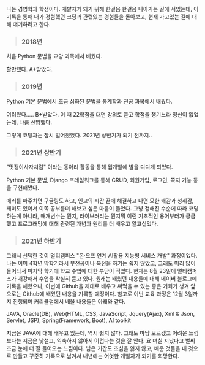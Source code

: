 

나는 경영학과 학생이다. 개발자가 되기 위해 한걸음 한걸음 나아가는 길에 서있는데, 이 기록을 통해 내가 경험했던 코딩과 관련있는 경험들을 돌아보고, 현재 가고있는 길에 대해 얘기하려고 한다. 

> ### 2018년

처음 Python 문법을 교양 과목에서 배웠다. 

할만했다. A+받았다. 



> ### 2019년 

Python 기본 문법에서 조금 심화된 문법을 통계학과 전공 과목에서 배웠다. 

어려웠다..... B+받았다. 이 때 22학점을 대면 강의로 듣고 학점을 챙기느라 정신이 없었는데, 나름 선방했다. 

그렇게 코딩과는 잠시 멀어졌었다. 2021년 상반기가 되기 전까지..



> ### 2021년 상반기

"멋쟁이사자처럼" 이라는 동아리 활동을 통해  웹개발에 발을 디디게 되었다. 

Python 기본 문법,  Django 프레임워크를 통해 CRUD, 회원가입, 로그인, 쪽지 기능 등을 구현해봤다.

에러를 마주치면 구글링도 하고, 인고의 시간 끝에 해결하고 나면 묘한 쾌감과 성취감,  재미도 있어서 이쪽 공부를더 해보고 싶은 마음이 들었다.  그냥 정해진 수순에 따라 코딩하는게 아니라, 매개변수는 뭔지, 라이브러리는 뭔지뭐 이런 기초적인 용어부터가 궁금했고 프로그래밍에 대해 관련된 개념과 원리를 더 배우고 알고싶었다. 



> ### 2021년 하반기 

그래서 선택한 것이 멀티캠퍼스 "온·오프 연계 AI활용 지능형 서비스 개발" 과정이었다. 나는 이미 4학년 막학기라서 부전공이나 복전을 하기는 쉽지 않았고, 그래도 미리 많이 들어놔서 마지막 학기에 학교 수업에 대한 부담이 적었다. 현재는 8월 23일에 멀티캠퍼스가 개강해서 수업을 착실히 듣고 있다. 원래는 배웠던 내용들에 대해 네이버 블로그에 기록을 해왔으나, 이번에 Github을 제대로 배우고 써먹을 수 있는 좋은 기회가 생겨 앞으로는 Github에 배웠던 내용을 기록할 예정이다. 참고로 이번 교육 과정은 12월 3일까지 진행되며 커리큘럼에서 배울 내용들은 아래와 같다. 

JAVA, Oracle(DB), Web(HTML, CSS, JavaScript, Jquery(Ajax), Xml & Json, Servlet, JSP), Spring(Framework, Boot), AI toolkit 

지금은 JAVA에 대해 배우고 있는데, 역시 쉽지 않다. 그래도 마냥 모르겠고 어려운 느낌보다는 지금은 낯설고, 익숙하지 않아서 어렵다는 것을 잘 안다. 요 며칠 지났다고 벌써 조금 눈에 더 잘 들어오는 느낌이다. 남은 기간도 초심을 잃지 않고, 배운 것들을 내 것으로 만들고 꾸준히 기록으로 남겨서 내년에는 어엿한 개발자가 되기를 희망한다. 



  
